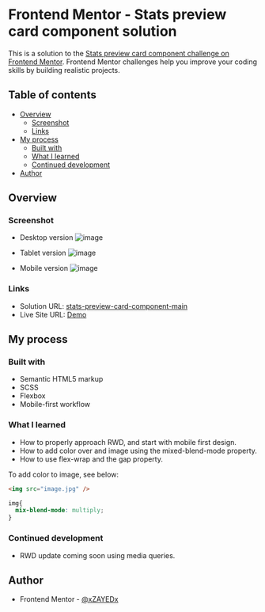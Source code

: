 # Frontend Mentor - Stats preview card component solution

This is a solution to the [Stats preview card component challenge on Frontend Mentor](https://www.frontendmentor.io/challenges/stats-preview-card-component-8JqbgoU62). Frontend Mentor challenges help you improve your coding skills by building realistic projects. 

## Table of contents

- [Overview](#overview)
  - [Screenshot](#screenshot)
  - [Links](#links)
- [My process](#my-process)
  - [Built with](#built-with)
  - [What I learned](#what-i-learned)
  - [Continued development](#continued-development)
- [Author](#author)

## Overview

### Screenshot
- Desktop version 
![image](https://user-images.githubusercontent.com/46198029/149515698-66f5742f-371c-4663-98bd-58a0359425f2.png)

- Tablet version 
![image](https://user-images.githubusercontent.com/46198029/149515795-64d2ef21-d1b1-4a8b-88f9-7e77557688be.png)

- Mobile version
![image](https://user-images.githubusercontent.com/46198029/149515755-966ff62d-5b40-43b1-9f08-e3a3b008a392.png)

### Links

- Solution URL: [stats-preview-card-component-main](https://github.com/xZAYEDx/stats-preview-card-component-main)
- Live Site URL: [Demo](https://xzayedx.github.io/stats-preview-card-component-main/)

## My process

### Built with

- Semantic HTML5 markup
- SCSS 
- Flexbox
- Mobile-first workflow

### What I learned

- How to properly approach RWD, and start with mobile first design.
- How to add color over and image using the mixed-blend-mode property.
- How to use flex-wrap and the gap property.

To add color to image, see below:

```html
<img src="image.jpg" />
```
```css
img{
  mix-blend-mode: multiply; 
}
```

### Continued development

- RWD update coming soon using media queries.

## Author

- Frontend Mentor - [@xZAYEDx](https://www.frontendmentor.io/profile/xZAYEDx)
